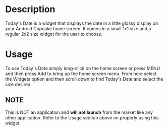 # Description #

Today's Date is a widget that displays the date in a little glossy display on your Android Cupcake home screen.  It comes in a small 1x1 size and a regular 2x2 size widget for the user to choose.

# Usage #

To use Today's Date simply long-click on the home screen or press MENU and then press Add to bring up the home screen menu.  From here select the Widgets option and then scroll down to find Today's Date and select the size desired.

## NOTE ##

This is NOT an application and **will not launch** from the market like any other application.  Refer to the Usage section above on properly using this widget.